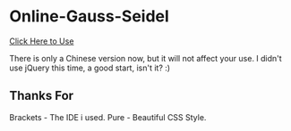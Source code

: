 # Online-Gauss-Seidel

[Click Here to Use](https://terryyoung518.github.io/Online-Gauss-Seidel/)

There is only a Chinese version now, but it will not affect your use.
I didn't use jQuery this time, a good start, isn't it? :)

## Thanks For
Brackets - The IDE i used.
Pure - Beautiful CSS Style.
